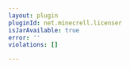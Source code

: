 ```yaml
---
layout: plugin
pluginId: net.minecrell.licenser
isJarAvailable: true
error: ''
violations: []

---
```

